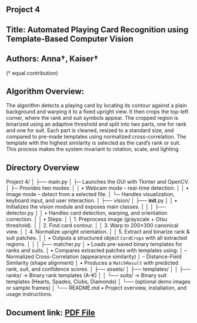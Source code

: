 ## Project 4 
## Title: Automated Playing Card Recognition using Template-Based Computer Vision
## Authors: Anna†, Kaiser†  
(† equal contribution)
## Algorithm Overview:
The algorithm detects a playing card by locating its contour against a plain background and warping it to a fixed upright view. It then crops the top-left corner, where the rank and suit symbols appear. The cropped region is binarized using an adaptive threshold and split into two parts, one for rank and one for suit. Each part is cleaned, resized to a standard size, and compared to pre-made templates using normalized cross-correlation. The template with the highest similarity is selected as the card’s rank or suit. This process makes the system invariant to rotation, scale, and lighting.

## Directory Overview
Project 4/
│
├── main.py
│   ├─ Launches the GUI with Tkinter and OpenCV.
│   ├─ Provides two modes:
│   │   • Webcam mode – real-time detection.
│   │   • Image mode – detect from a selected file.
│   └─ Handles visualization, keyboard input, and user interaction.
│
├── vision/
│   ├── __init__.py
│   │   • Initializes the vision module and exposes main classes.
│   │
│   ├── detector.py
│   │   • Handles card detection, warping, and orientation correction.
│   │   • Steps:
│   │       1. Preprocess image (grayscale + Otsu threshold).
│   │       2. Find card contour.
│   │       3. Warp to 200×300 canonical view.
│   │       4. Normalize upright orientation.
│   │       5. Extract and binarize rank & suit patches.
│   │   • Outputs a structured object `CardCrops` with all extracted regions.
│   │
│   ├── matcher.py
│       • Loads pre-saved binary templates for ranks and suits.
│       • Compares extracted patches with templates using:
│           – Normalized Cross-Correlation (appearance similarity)
│           – Distance-Field Similarity (shape alignment)
│       • Produces a `MatchResult` with predicted rank, suit, and confidence scores.
│
├── assets/
│   ├── templates/
│   │   ├── ranks/       → Binary rank templates (A–K)
│   │   └── suits/       → Binary suit templates (Hearts, Spades, Clubs, Diamonds)
│   └── (optional demo images or sample frames)
│
└── README.md
    • Project overview, installation, and usage instructions.



## Document link: [PDF File](https://drive.google.com/file/d/17xpe8O7JdY2evqKMsyXgTrJEmiOorkPA/view?usp=drive_link)



